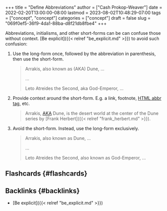 +++
title = "Define Abbreviations"
author = ["Cash Prokop-Weaver"]
date = 2022-02-20T13:00:00-08:00
lastmod = 2023-08-02T10:48:29-07:00
tags = ["concept", "concept"]
categories = ["concept"]
draft = false
slug = "069f0ef5-36f9-4da1-88ba-d8f21db8fbe4"
+++

Abbreviations, initialisms, and other short-forms can be can confuse those without context. [Be explicit]({{< relref "be_explicit.md" >}}) to avoid such confusion:

1.  Use the long-form once, followed by the abbreviation in parenthesis, then use the short-form.

    > Arrakis, also known as (AKA) Dune, ...
    >
    > ...
    >
    > Leto Atreides the Second, aka God-Emperor, ...

2.  Provide context around the short-form. E.g. a link, footnote, [HTML abbr tag](https://developer.mozilla.org/en-US/docs/Web/HTML/Element/abbr), etc.

    > Arrakis, [AKA](https://en.wikipedia.org/wiki/Aka) Dune, is the desert world at the center of the Dune series by [Frank Herbert]({{< relref "frank_herbert.md" >}}).

3.  Avoid the short-form. Instead, use the long-form exclusively.

    > Arrakis, also known as Dune, ...
    >
    > ...
    >
    > Leto Atreides the Second, also known as God-Emperor, ...


## Flashcards {#flashcards}


## Backlinks {#backlinks}

-   [Be explicit]({{< relref "be_explicit.md" >}})
